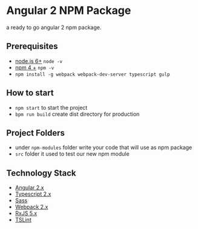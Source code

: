 # Angular 2 NPM Package

a ready to go angular 2 npm package.

## Prerequisites 
- [node.js 6+](https://nodejs.org/en/)  `node -v`
- [npm 4 +](https://www.npmjs.com/) `npm -v`
- `npm install -g webpack webpack-dev-server typescript gulp`

 ##  How to start
 - `npm start` to start the project
 - `bpm run build` create dist directory for production
 
 ## Project Folders
 - under `npm-modules` folder write your code that will use as npm package
 - `src` folder it used to test our new npm module

 ## Technology Stack
 - [Angular 2.x](https://angular.io/)
 - [Typescript 2.x](https://www.typescriptlang.org/)
 - [Sass](http://sass-lang.com/)
 - [Webpack 2.x](https://webpack.js.org/)
 - [RxJS 5.x](http://reactivex.io/rxjs/)
 - [TSLint](https://palantir.github.io/tslint/)